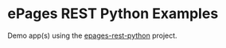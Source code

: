 # ePages REST Python Examples

Demo app(s) using the [epages-rest-python](https://github.com/ooz/epages-rest-python) project.

